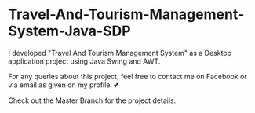 # Travel-And-Tourism-Management-System-Java-SDP

I developed "Travel And Tourism Management System" as a Desktop application project using Java Swing and AWT.

For any queries about this project, feel free to contact me on Facebook or via email as given on my profile. 💕

Check out the Master Branch for the project details.
